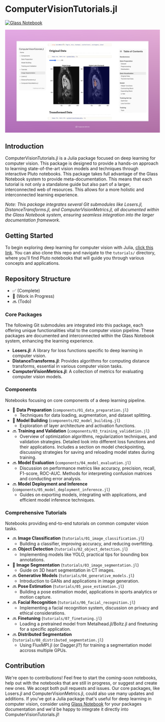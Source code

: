 # ComputerVisionTutorials.jl
[![Glass Notebook](https://img.shields.io/badge/Docs-Glass%20Notebook-aquamarine.svg)](https://glassnotebook.io/r/MV9-MN1CsTFTXWUfpAwRT/index.jl)

![ComputerVisionTutorials.jl Screenshot](/assets/screenshot.jpeg)

## Introduction
ComputerVisionTutorials.jl is a Julia package focused on deep learning for computer vision. This package is designed to provide a hands-on approach to learning state-of-the-art vision models and techniques through interactive Pluto notebooks. This package takes full advantage of the Glass Notebook system to provide meta-documentation. This means that each tutorial is not only a standalone guide but also part of a larger, interconnected web of resources. This allows for a more holistic and interconnected learning experience.

*Note: This package integrates several Git submodules like Losers.jl, DistanceTransforms.jl, and ComputerVisionMetrics.jl, all documented within the Glass Notebook system, ensuring seamless integration into the larger documentation framework.*

## Getting Started
To begin exploring deep learning for computer vision with Julia, [click this link](https://glassnotebook.io/r/MV9-MN1CsTFTXWUfpAwRT/index.jl). You can also clone this repo and navigate to the `tutorials/` directory, where you'll find Pluto notebooks that will guide you through various concepts and applications.

## Repository Structure
- ✅ (Complete)
- 🚧 (Work in Progress)
- 🔜 (Todo)

### Core Packages
The following Git submodules are integrated into this package, each offering unique functionalities vital to the computer vision pipeline. These packages are documented and interconnected within the Glass Notebook system, enhancing the learning experience.

- **Losers.jl**: A library for loss functions specific to deep learning in computer vision.
- **DistanceTransforms.jl**: Provides algorithms for computing distance transforms, essential in various computer vision tasks.
- **ComputerVisionMetrics.jl**: A collection of metrics for evaluating computer vision models.

### Components
Notebooks focusing on core components of a deep learning pipeline.

- 🚧 **Data Preparation** (`components/01_data_preparation.jl`)
  - Techniques for data loading, augmentation, and dataset splitting.
- 🚧 **Model Building** (`components/02_model_building.jl`)
  - Exploration of layer architecture and activation functions.
- 🔜 **Training and Validation** (`components/03_training_validation.jl`)
  - Overview of optimization algorithms, regularization techniques, and validation strategies. Detailed look into different loss functions and their applications. Includes a section on model checkpointing, discussing strategies for saving and reloading model states during training.
- 🔜 **Model Evaluation** (`components/04_model_evaluation.jl`)
  - Discussion on performance metrics like accuracy, precision, recall, F1-score, ROC-AUC. Methods for interpreting confusion matrices and conducting error analysis.
- 🔜 **Model Deployment and Inference** (`components/05_model_deployment_inference.jl`)
  - Guides on exporting models, integrating with applications, and efficient model inference techniques.

### Comprehensive Tutorials
Notebooks providing end-to-end tutorials on common computer vision tasks.

- 🔜 **Image Classification** (`tutorials/01_image_classification.jl`)
  - Building a classifier, improving accuracy, and reducing overfitting.
- 🔜 **Object Detection** (`tutorials/02_object_detection.jl`)
  - Implementing models like YOLO, practical tips for bounding box annotations.
- 🚧 **Image Segmentation** (`tutorials/03_image_segmentation.jl`)
  - Guide on 3D heart segmentation in CT images.
- 🔜 **Generative Models** (`tutorials/04_generative_models.jl`)
  - Introduction to GANs and applications in image generation.
- 🔜 **Pose Estimation** (`tutorials/05_pose_estimation.jl`)
  - Building a pose estimation model, applications in sports analytics or motion capture.
- 🔜 **Facial Recognition** (`tutorials/06_facial_recognition.jl`)
  - Implementing a facial recognition system, discussion on privacy and ethical considerations.
- 🔜 **Finetuning** (`tutorials/07_finetuning.jl`)
  - Loading a pretrained model from Metalhead.jl/Boltz.jl and finetuning for a specific application.
- 🔜 **Distributed Segmentation** (`tutorials/08_distributed_segmentation.jl`)
  - Using FluxMPI.jl (or Dagger.jl?) for training a segmentation model accross multiple GPUs.

## Contribution
We're open to contributions! Feel free to start the coming-soon notebooks, help out with the notebooks that are still in progress, or suggest and create new ones. We accept both pull requests and issues. Our core packages, like Losers.jl and ComputerVisionMetrics.jl, could also use many updates and additions. If you've got a Julia package that's useful for deep learning in computer vision, consider using [Glass Notebook](https://glassnotebook.io/) for your packages documentation and we'd be happy to integrate it directly into ComputerVisionTutorials.jl!